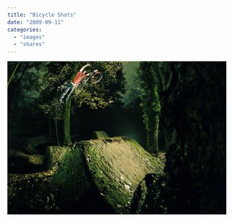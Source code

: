 ```yaml
---
title: "Bicycle Shots"
date: "2009-09-11"
categories:
  - "images"
  - "shares"
---
```


![](tumblr_kptu71bK3Z1qz4vrlo1_500.jpg "[Looks like good Bicycle Shots by Dan Vojtech](http://lookslikegooddesign.com/sport-photo-dan-vojtech/)")
